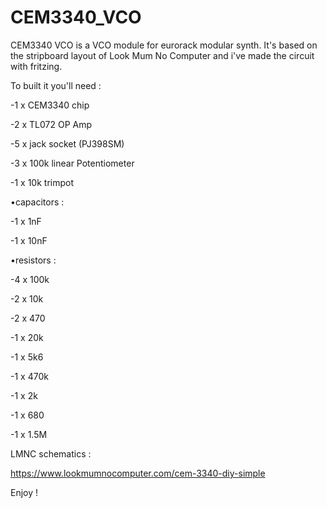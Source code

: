 # CEM3340_VCO

CEM3340 VCO is a VCO module for eurorack modular synth. It's based on the stripboard layout of Look Mum No Computer and i've made the circuit with fritzing.

To built it you'll need :

-1 x CEM3340 chip

-2 x TL072 OP Amp

-5 x jack socket (PJ398SM)

-3 x 100k linear Potentiometer 

-1 x 10k trimpot

•capacitors : 

-1 x 1nF

-1 x 10nF

•resistors :

-4 x 100k

-2 x 10k

-2 x 470

-1 x 20k

-1 x 5k6

-1 x 470k

-1 x 2k

-1 x 680

-1 x 1.5M

LMNC schematics : 

https://www.lookmumnocomputer.com/cem-3340-diy-simple

Enjoy !


